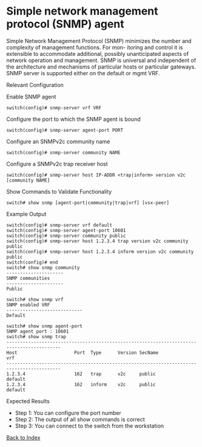 # Simple network management protocol (SNMP) agent 

Simple Network Management Protocol (SNMP) minimizes the number and complexity of management functions. For mon- itoring and control it is extensible to accommodate additional, possibly unanticipated aspects of network operation and management. SNMP is universal and independent of the architecture and mechanisms of particular hosts or particular gateways. SNMP server is supported either on the default or mgmt VRF. 

Relevant Configuration 

Enable SNMP agent 

```
switch(config)# snmp-server vrf VRF
```

Configure the port to which the SNMP agent is bound 

```
switch(config)# snmp-server agent-port PORT
```

Configure an SNMPv2c community name 

```
switch(config)# snmp-server community NAME
```

Configure a SNMPv2c trap receiver host 

```
switch(config)# snmp-server host IP-ADDR <trap|inform> version v2c [community NAME]
```

Show Commands to Validate Functionality 

```
switch# show snmp [agent-port|community|trap|vrf] [vsx-peer]
```

Example Output 

```
switch(config)# snmp-server vrf default
switch(config)# snmp-server agent-port 10601
switch(config)# snmp-server community public
switch(config)# snmp-server host 1.2.3.4 trap version v2c community public
switch(config)# snmp-server host 1.2.3.4 inform version v2c community public
switch(config)# end
switch# show snmp community
---------------------
SNMP communities
---------------------
Public

switch# show snmp vrf
SNMP enabled VRF
----------------------------
Default

switch# show snmp agent-port
SNMP agent port : 10601
switch# show snmp trap
------------------------------------------------------------------------------------------
Host                     Port  Type      Version SecName                         vrf
------------------------------------------------------------------------------------------
1.2.3.4                  162   trap      v2c     public                        default
1.2.3.4                  162   inform    v2c     public                        default
```

Expected Results 

* Step 1: You can configure the port number
* Step 2: The output of all show commands is correct
* Step 3: You can connect to the switch from the workstation 

[Back to Index](#index)
